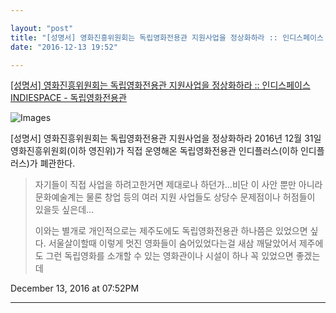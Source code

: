 ```yaml
---

layout: "post"  
title: "[성명서] 영화진흥위원회는 독립영화전용관 지원사업을 정상화하라 :: 인디스페이스 INDIESPACE - 독립영화전용관"  
date: "2016-12-13 19:52"

---
```


[[성명서] 영화진흥위원회는 독립영화전용관 지원사업을 정상화하라 :: 인디스페이스 INDIESPACE - 독립영화전용관](http://indiespace.kr/m/3213)

![Images](http://img1.daumcdn.net/thumb/R720x0.q80/?scode=mtistory&fname=http%3A%2F%2Fcfile2.uf.tistory.com%2Fimage%2F256B473B584FC451355564)

[성명서] 영화진흥위원회는 독립영화전용관 지원사업을 정상화하라 2016년 12월 31일 영화진흥위원회(이하 영진위)가 직접 운영해온 독립영화전용관 인디플러스(이하 인디플러스)가 폐관한다.

> 자기들이 직접 사업을 하려고한거면 제대로나 하던가…비단 이 사안 뿐만 아니라 문화예술계는 물론 창업 등의 여러 지원 사업들도 상당수 문제점이나 허점들이 있을듯 싶은데…
>
> 이와는 별개로 개인적으로는 제주도에도 독립영화전용관 하나쯤은 있었으면 싶다. 서울살이할때 이렇게 멋진 영화들이 숨어있었다는걸 새삼 깨달았어서 제주에도 그런 독립영화를 소개할 수 있는 영화관이나 시설이 하나 꼭 있었으면 좋겠는데

December 13, 2016 at 07:52PM

---
